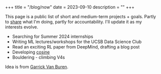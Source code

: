+++
title = "/blog/now"
date = 2023-09-10
description = ""
+++

This page is a public list of short and medium-term projects + goals. Partly
to <a href="https://www.swyx.io/learn-in-public">share</a> what I'm doing,
partly for accountability. I'll update it as my interests evolve.

- Searching for Summer 2024 internships
- Writing ML lectures/workshops for the UCSB Data Science Club
- Read an exciting RL paper from DeepMind, drafting a blog post
- Developing <a href="https://github.com/TanayB11/cosine">cosine</a>
- Bouldering - climbing V4s

Idea is from <a href="https://garrickvanburen.com/now/">Garrick Van Buren</a>.
